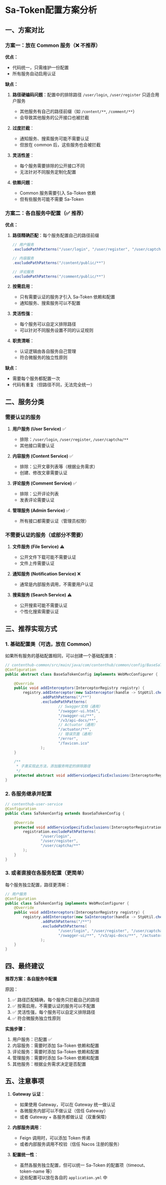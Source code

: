 # Sa-Token配置方案分析

## 一、方案对比

### 方案一：放在 Common 服务（❌ 不推荐）

**优点：**
- 代码统一，只需维护一份配置
- 所有服务自动启用认证

**缺点：**
1. **路径硬编码问题**：配置中的排除路径 `/user/login`, `/user/register` 只适合用户服务
   - 其他服务有自己的路径前缀（如 `/content/**`, `/comment/**`）
   - 会导致其他服务的公开接口也被拦截

2. **过度拦截**：
   - 通知服务、搜索服务可能不需要认证
   - 但放在 common 后，这些服务也会被拦截

3. **灵活性差**：
   - 每个服务需要排除的公开接口不同
   - 无法针对不同服务定制化配置

4. **依赖问题**：
   - Common 服务需要引入 Sa-Token 依赖
   - 但有些服务可能不需要 Sa-Token

### 方案二：各自服务中配置（✅ 推荐）

**优点：**
1. **路径精确匹配**：每个服务配置自己的路径前缀
   ```java
   // 用户服务
   .excludePathPatterns("/user/login", "/user/register", "/user/captcha/**")
   
   // 内容服务
   .excludePathPatterns("/content/public/**")
   
   // 评论服务
   .excludePathPatterns("/comment/public/**")
   ```

2. **按需启用**：
   - 只有需要认证的服务才引入 Sa-Token 依赖和配置
   - 通知服务、搜索服务可以不配置

3. **灵活性强**：
   - 每个服务可以自定义排除路径
   - 可以针对不同服务设置不同的认证规则

4. **职责清晰**：
   - 认证逻辑由各自服务自己管理
   - 符合微服务的独立性原则

**缺点：**
- 需要每个服务都配置一次
- 代码有重复（但路径不同，无法完全统一）

## 二、服务分类

### 需要认证的服务

1. **用户服务 (User Service)** ✅
   - 排除：`/user/login`, `/user/register`, `/user/captcha/**`
   - 其他接口需要认证

2. **内容服务 (Content Service)** ✅
   - 排除：公开文章列表等（根据业务需求）
   - 创建、修改文章需要认证

3. **评论服务 (Comment Service)** ✅
   - 排除：公开评论列表
   - 发表评论需要认证

4. **管理服务 (Admin Service)** ✅
   - 所有接口都需要认证（管理员权限）

### 不需要认证的服务（或部分不需要）

1. **文件服务 (File Service)** ⚠️
   - 公开文件下载可能不需要认证
   - 文件上传需要认证

2. **通知服务 (Notification Service)** ❌
   - 通常是内部服务调用，不需要用户认证

3. **搜索服务 (Search Service)** ⚠️
   - 公开搜索可能不需要认证
   - 个性化搜索需要认证

## 三、推荐实现方式

### 1. 基础配置类（可选，放在 Common）

如果所有服务的基础配置相同，可以创建一个基础配置类：

```java
// contenthub-common/src/main/java/com/contenthub/common/config/BaseSaTokenConfig.java
@Configuration
public abstract class BaseSaTokenConfig implements WebMvcConfigurer {
    
    @Override
    public void addInterceptors(InterceptorRegistry registry) {
        registry.addInterceptor(new SaInterceptor(handle -> StpUtil.checkLogin()))
                .addPathPatterns("/**")
                .excludePathPatterns(
                        // Swagger文档（通用）
                        "/swagger-ui.html",
                        "/swagger-ui/**",
                        "/v3/api-docs/**",
                        // Actuator（通用）
                        "/actuator/**",
                        // 错误页面（通用）
                        "/error",
                        "/favicon.ico"
                );
    }
    
    /**
     * 子类实现此方法，添加服务特定的排除路径
     */
    protected abstract void addServiceSpecificExclusions(InterceptorRegistration registration);
}
```

### 2. 各服务继承并配置

```java
// contenthub-user-service
@Configuration
public class SaTokenConfig extends BaseSaTokenConfig {
    
    @Override
    protected void addServiceSpecificExclusions(InterceptorRegistration registration) {
        registration.excludePathPatterns(
                "/user/login",
                "/user/register",
                "/user/captcha/**"
        );
    }
}
```

### 3. 或者直接在各服务配置（更简单）

每个服务独立配置，路径更清晰：

```java
// 用户服务
@Configuration
public class SaTokenConfig implements WebMvcConfigurer {
    @Override
    public void addInterceptors(InterceptorRegistry registry) {
        registry.addInterceptor(new SaInterceptor(handle -> StpUtil.checkLogin()))
                .addPathPatterns("/**")
                .excludePathPatterns(
                        "/user/login", "/user/register", "/user/captcha/**",
                        "/swagger-ui/**", "/v3/api-docs/**", "/actuator/**"
                );
    }
}
```

## 四、最终建议

**推荐方案：各自服务中配置**

原因：
1. ✅ 路径匹配精确，每个服务只拦截自己的路径
2. ✅ 按需启用，不需要认证的服务可以不配置
3. ✅ 灵活性强，每个服务可以自定义排除路径
4. ✅ 符合微服务独立性原则

**实施步骤：**
1. 用户服务：已配置 ✅
2. 内容服务：需要时添加 Sa-Token 依赖和配置
3. 评论服务：需要时添加 Sa-Token 依赖和配置
4. 管理服务：需要时添加 Sa-Token 依赖和配置
5. 其他服务：根据业务需求决定是否配置

## 五、注意事项

1. **Gateway 认证**：
   - 如果使用 Gateway，可以在 Gateway 统一做认证
   - 各微服务内部可以不做认证（信任 Gateway）
   - 或者 Gateway + 各服务都做认证（双重保障）

2. **内部服务调用**：
   - Feign 调用时，可以添加 Token 传递
   - 或者内部服务调用不校验（信任 Nacos 注册的服务）

3. **配置统一性**：
   - 虽然各服务独立配置，但可以统一 Sa-Token 的配置项（timeout、token-name 等）
   - 这些配置可以放在各自的 `application.yml` 中

